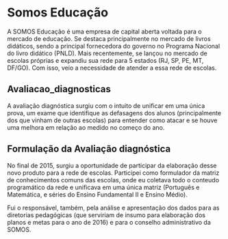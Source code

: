 # Somos Educação
A SOMOS Educação é uma empresa de capital aberta voltada para o mercado de educação. Se destaca principalmente no mercado de livros didáticos, sendo a principal fornecedora do governo no Programa Nacional do livro didático (PNLD).
Mais recentemente, se lançou no mercado de escolas próprias e expandiu sua rede para 5 estados (RJ, SP, PE, MT, DF/GO). Com isso, veio a necessidade de atender a essa rede de escolas. 

## Avaliacao_diagnosticas
A avaliação diagnóstica surgiu com o intuito de unificar em uma única prova, um exame que identifique as defasagens dos alunos (principalmente dos que vinham de outras escolas) para entender como atacar e se houve uma melhora em relação ao medido no começo do ano.

## Formulação da Avaliação diagnóstica
No final de 2015, surgiu a oportunidade de participar da elaboração desse novo produto para a rede de escolas. Participei como formulador da matriz de conhecimentos comuns das escolas, onde eu coletava todo o conteudo programático da rede e unificava em uma única matriz (Português e Matemática, e séries do Ensino Fundamental II e Ensino Médio).

Fui o responsável, também, pela análise e apresentação dos dados para as diretorias pedagógicas (que serviriam de insumo para elaboração dos planos e metas para o ano de 2016) e para o conselho administrativo da SOMOS.

